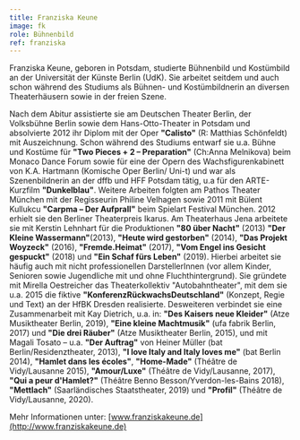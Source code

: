 ```yaml
---
title: Franziska Keune
image: fk
role: Bühnenbild
ref: franziska
---
```

Franziska Keune, geboren in Potsdam, studierte Bühnenbild und Kostümbild an der Universität der Künste Berlin (UdK). Sie arbeitet seitdem und auch schon während des Studiums als Bühnen- und Kostümbildnerin an diversen Theaterhäusern sowie in der freien Szene.

Nach dem Abitur assistierte sie am Deutschen Theater Berlin, der Volksbühne Berlin sowie dem Hans-Otto-Theater in Potsdam und absolvierte 2012 ihr Diplom mit der Oper **"Calisto"** (R: Matthias Schönfeldt) mit Auszeichnung. 
Schon während des Studiums entwarf sie u.a. Bühne und Kostüme für **"Two Pieces + 2 – Preparation"** (Ch:Anna Melnikova) beim Monaco Dance Forum sowie für eine der Opern des Wachsfigurenkabinett von K.A. Hartmann (Komische Oper Berlin/ Uni-t) und war als Szenenbildnerin an der dffb und HFF Potsdam tätig, u.a für den ARTE-Kurzfilm **"Dunkelblau"**. Weitere Arbeiten folgten am Pathos Theater München mit der Regisseurin Philine Velhagen sowie 2011 mit Bülent Kullukcu **"Carpma – Der Aufprall"** beim Spielart Festival München. 2012 erhielt sie den Berliner Theaterpreis Ikarus.
Am Theaterhaus Jena arbeitete sie mit Kerstin Lehnhart für die Produktionen **"80 über Nacht"** (2013) **"Der Kleine Wassermann"**(2013), **"Heute wird gestorben"** (2014), **"Das Projekt Woyzeck"** (2016), **"Fremde.Heimat"** (2017), **"Vom Engel ins Gesicht gespuckt"** (2018) und **"Ein Schaf fürs Leben"** (2019). Hierbei arbeitet sie häufig auch mit nicht professionellen DarstellerInnen (vor allem Kinder, Senioren sowie Jugendliche mit und ohne Fluchthintergrund). 
Sie gründete mit Mirella Oestreicher das Theaterkollektiv "Autobahntheater", mit dem sie u.a. 2015 die fiktive **"KonferenzRückwachsDeutschland"** (Konzept, Regie und Text) an der HfBK Dresden realisierte. 
Desweiteren verbindet sie eine Zusammenarbeit mit Kay Dietrich, u.a. in: **"Des Kaisers neue Kleider"** (Atze Musiktheater Berlin, 2019), **"Eine kleine Machtmusik"** (ufa fabrik Berlin, 2017) und **"Die drei Räuber"** (Atze Musiktheater Berlin, 2015), und mit Magali Tosato – u.a. **"Der Auftrag"** von Heiner Müller (bat Berlin/Residenztheater, 2013), **"I love Italy and Italy loves me"** (bat Berlin 2014), **"Hamlet dans les écoles"**, **"Home-Made"** (Théâtre de Vidy/Lausanne 2015), **"Amour/Luxe"** (Théâtre de Vidy/Lausanne, 2017), **"Qui a peur d'Hamlet?"** (Théâtre Benno Besson/Yverdon-les-Bains 2018), **"Mettlach"** (Saarländisches Staatstheater, 2019) und **"Profil"** (Théâtre de Vidy/Lausanne, 2020). 

Mehr Informationen unter: [www.franziskakeune.de](http://www.franziskakeune.de)
